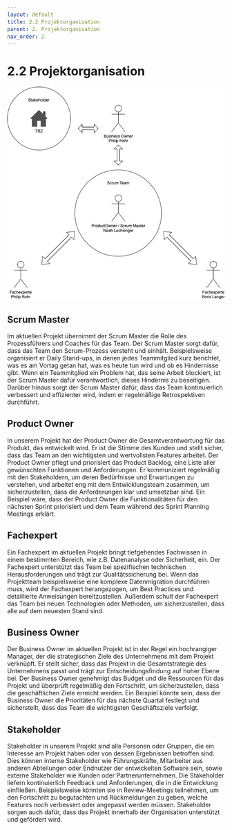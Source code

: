 ```yaml
---
layout: default
title: 2.2 Projektorganisation
parent: 2. Projektorganisation
nav_order: 2
---
```


# 2.2 Projektorganisation 

![](../anhang/download.png)

## Scrum Master

Im aktuellen Projekt übernimmt der Scrum Master die Rolle des Prozessführers und Coaches für das Team. Der Scrum Master sorgt dafür, dass das Team den Scrum-Prozess versteht und einhält. Beispielsweise organisiert er Daily Stand-ups, in denen jedes Teammitglied kurz berichtet, was es am Vortag getan hat, was es heute tun wird und ob es Hindernisse gibt. Wenn ein Teammitglied ein Problem hat, das seine Arbeit blockiert, ist der Scrum Master dafür verantwortlich, dieses Hindernis zu beseitigen. Darüber hinaus sorgt der Scrum Master dafür, dass das Team kontinuierlich verbessert und effizienter wird, indem er regelmäßige Retrospektiven durchführt.

  

##  Product Owner

In unserem Projekt hat der Product Owner die Gesamtverantwortung für das Produkt, das entwickelt wird. Er ist die Stimme des Kunden und stellt sicher, dass das Team an den wichtigsten und wertvollsten Features arbeitet. Der Product Owner pflegt und priorisiert das Product Backlog, eine Liste aller gewünschten Funktionen und Anforderungen. Er kommuniziert regelmäßig mit den Stakeholdern, um deren Bedürfnisse und Erwartungen zu verstehen, und arbeitet eng mit dem Entwicklungsteam zusammen, um sicherzustellen, dass die Anforderungen klar und umsetzbar sind. Ein Beispiel wäre, dass der Product Owner die Funktionalitäten für den nächsten Sprint priorisiert und dem Team während des Sprint Planning Meetings erklärt.

  

##  Fachexpert

Ein Fachexpert im aktuellen Projekt bringt tiefgehendes Fachwissen in einem bestimmten Bereich, wie z.B. Datenanalyse oder Sicherheit, ein. Der Fachexpert unterstützt das Team bei spezifischen technischen Herausforderungen und trägt zur Qualitätssicherung bei. Wenn das Projektteam beispielsweise eine komplexe Datenmigration durchführen muss, wird der Fachexpert herangezogen, um Best Practices und detaillierte Anweisungen bereitzustellen. Außerdem schult der Fachexpert das Team bei neuen Technologien oder Methoden, um sicherzustellen, dass alle auf dem neuesten Stand sind.

  

##  Business Owner

Der Business Owner im aktuellen Projekt ist in der Regel ein hochrangiger Manager, der die strategischen Ziele des Unternehmens mit dem Projekt verknüpft. Er stellt sicher, dass das Projekt in die Gesamtstrategie des Unternehmens passt und trägt zur Entscheidungsfindung auf hoher Ebene bei. Der Business Owner genehmigt das Budget und die Ressourcen für das Projekt und überprüft regelmäßig den Fortschritt, um sicherzustellen, dass die geschäftlichen Ziele erreicht werden. Ein Beispiel könnte sein, dass der Business Owner die Prioritäten für das nächste Quartal festlegt und sicherstellt, dass das Team die wichtigsten Geschäftsziele verfolgt.

  

##  Stakeholder


Stakeholder in unserem Projekt sind alle Personen oder Gruppen, die ein Interesse am Projekt haben oder von dessen Ergebnissen betroffen sind. Dies können interne Stakeholder wie Führungskräfte, Mitarbeiter aus anderen Abteilungen oder Endnutzer der entwickelten Software sein, sowie externe Stakeholder wie Kunden oder Partnerunternehmen. Die Stakeholder liefern kontinuierlich Feedback und Anforderungen, die in die Entwicklung einfließen. Beispielsweise könnten sie in Review-Meetings teilnehmen, um den Fortschritt zu begutachten und Rückmeldungen zu geben, welche Features noch verbessert oder angepasst werden müssen. Stakeholder sorgen auch dafür, dass das Projekt innerhalb der Organisation unterstützt und gefördert wird.